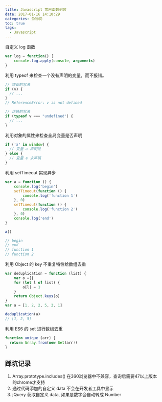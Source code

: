 ```yaml
---
title: Javascript 常用函数封装
date: 2017-01-16 14:10:29
categories: 杂物间
toc: true
tags:
  - Javascript
---
```




自定义 log 函数

```javascript
var log = function() {
    console.log.apply(console, arguments)
}
```

利用 typeof 来检查一个没有声明的变量，而不报错。

```javascript
// 错误的写法
if (v) {
  // ...
}
// ReferenceError: v is not defined

// 正确的写法
if (typeof v === "undefined") {
  // ...
}
```
利用对象的属性来检查全局变量是否声明

```javascript
if ('a' in window) {
  // 变量 a 声明过
} else {
  // 变量 a 未声明
}
```
利用 setTimeout 实现异步

```javascript
var a = function () {
    console.log('begin')
    setTimeout(function () {
        console.log('function 1')
    }, 0)
    setTimeout(function () {
        console.log('function 2')
    }, 0)
    console.log('end')
}

a()

// begin
// end
// function 1
// function 2
```

利用 Object 的 key 不重复特性给数组去重

```javascript
var deduplication = function (list) {
    var o ={}
    for (let l of list) {
        o[l] = 1
    }
    return Object.keys(o)
}
var a = [1, 2, 2, 5, 2, 1]

deduplication(a)
// [1, 2, 5]
```

利用 ES6 的 set 进行数组去重

```javascript
function unique (arr) {
  return Array.from(new Set(arr))
}
```

## 踩坑记录

1. Array.prototype.includes() 在360浏览器中不兼容，查询后需要47以上版本的chrome才支持
2. 通过代码添加的自定义 data 不会在开发者工具中显示
3. jQuery 获取自定义 data, 如果是数字会自动转成 Number
